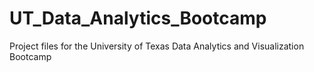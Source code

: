 # UT_Data_Analytics_Bootcamp
Project files for the University of Texas Data Analytics and Visualization Bootcamp
